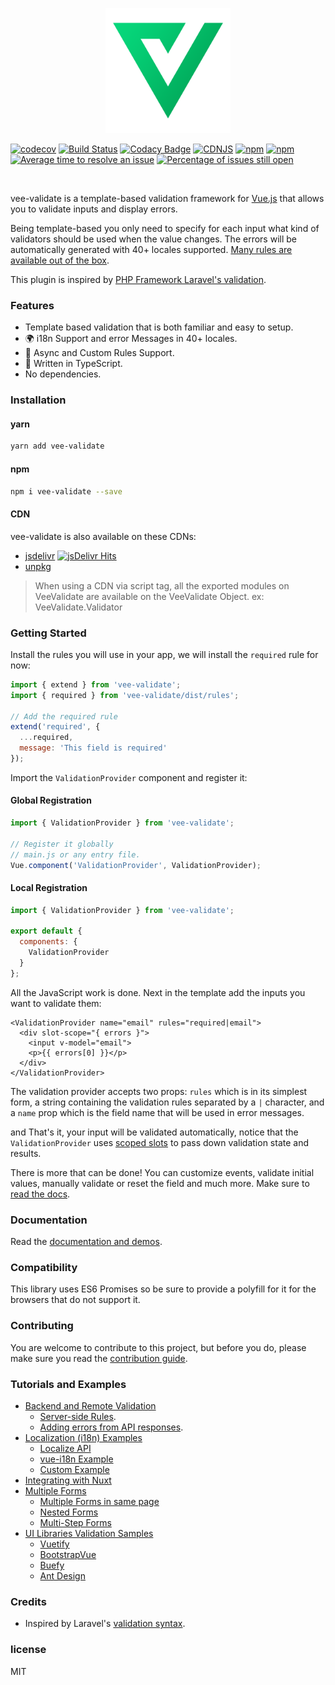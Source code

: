 <p align="center">
  <a href="https://baianat.github.io/vee-validate/" target="_blank">
    <img width="200" src="https://github.com/baianat/vee-validate/blob/master/logo.png">
  </a>
</p>

<p align="center">

[![codecov](https://codecov.io/gh/baianat/vee-validate/branch/master/graph/badge.svg)](https://codecov.io/gh/baianat/vee-validate)
[![Build Status](https://travis-ci.org/baianat/vee-validate.svg?branch=master)](https://travis-ci.org/baianat/vee-validate)
[![Codacy Badge](https://api.codacy.com/project/badge/Grade/087bd788687c4ccab6650756ce56fa05)](https://www.codacy.com/app/baianat/vee-validate?utm_source=github.com&utm_medium=referral&utm_content=baianat/vee-validate&utm_campaign=Badge_Grade)
[![CDNJS](https://img.shields.io/cdnjs/v/vee-validate.svg)](https://cdnjs.com/libraries/vee-validate/)
[![npm](https://img.shields.io/npm/dm/vee-validate.svg)](https://npm-stat.com/charts.html?package=vee-validate)
[![npm](https://img.shields.io/npm/v/vee-validate.svg)](https://www.npmjs.com/package/vee-validate)
[![Average time to resolve an issue](http://isitmaintained.com/badge/resolution/baianat/vee-validate.svg)](http://isitmaintained.com/project/baianat/vee-validate 'Average time to resolve an issue')
[![Percentage of issues still open](http://isitmaintained.com/badge/open/baianat/vee-validate.svg)](http://isitmaintained.com/project/baianat/vee-validate 'Percentage of issues still open')

</p>
<br>

vee-validate is a template-based validation framework for [Vue.js](https://vuejs.org/) that allows you to validate inputs and display errors.

Being template-based you only need to specify for each input what kind of validators should be used when the value changes. The errors will be automatically generated with 40+ locales supported. [Many rules are available out of the box](https://baianat.github.io/vee-validate/guide/rules.html).

This plugin is inspired by [PHP Framework Laravel's validation](https://laravel.com/).

### Features

- Template based validation that is both familiar and easy to setup.
- 🌍 i18n Support and error Messages in 40+ locales.
- 💫 Async and Custom Rules Support.
- 💪 Written in TypeScript.
- No dependencies.

### Installation

#### yarn

```bash
yarn add vee-validate
```

#### npm

```bash
npm i vee-validate --save
```

#### CDN

vee-validate is also available on these CDNs:

- [jsdelivr](https://cdn.jsdelivr.net/npm/vee-validate@latest/dist/vee-validate.js) [![jsDelivr Hits](https://data.jsdelivr.com/v1/package/npm/vee-validate/badge?style=rounded)](https://www.jsdelivr.com/package/npm/vee-validate)
- [unpkg](https://unpkg.com/vee-validate)

> When using a CDN via script tag, all the exported modules on VeeValidate are available on the VeeValidate Object. ex: VeeValidate.Validator

### Getting Started

Install the rules you will use in your app, we will install the `required` rule for now:

```js
import { extend } from 'vee-validate';
import { required } from 'vee-validate/dist/rules';

// Add the required rule
extend('required', {
  ...required,
  message: 'This field is required'
});
```

Import the `ValidationProvider` component and register it:

#### Global Registration

```js
import { ValidationProvider } from 'vee-validate';

// Register it globally
// main.js or any entry file.
Vue.component('ValidationProvider', ValidationProvider);
```

#### Local Registration

```js
import { ValidationProvider } from 'vee-validate';

export default {
  components: {
    ValidationProvider
  }
};
```

All the JavaScript work is done. Next in the template add the inputs you want to validate them:

```vue
<ValidationProvider name="email" rules="required|email">
  <div slot-scope="{ errors }">
    <input v-model="email">
    <p>{{ errors[0] }}</p>
  </div>
</ValidationProvider>
```

The validation provider accepts two props: `rules` which is in its simplest form, a string containing the validation rules separated by a `|` character, and a `name` prop which is the field name that will be used in error messages.

and That's it, your input will be validated automatically, notice that the `ValidationProvider` uses [scoped slots](https://vuejs.org/v2/guide/components-slots.html#Scoped-Slots) to pass down validation state and results.

There is more that can be done! You can customize events, validate initial values, manually validate or reset the field and much more. Make sure to [read the docs](https://baianat.github.io/vee-validate).

### Documentation

Read the [documentation and demos](https://baianat.github.io/vee-validate/).

### Compatibility

This library uses ES6 Promises so be sure to provide a polyfill for it for the browsers that do not support it.

### Contributing

You are welcome to contribute to this project, but before you do, please make sure you read the [contribution guide](CONTRIBUTING.md).

### Tutorials and Examples

- [Backend and Remote Validation](https://baianat.github.io/vee-validate/examples/backend.html)
  - [Server-side Rules](https://baianat.github.io/vee-validate/examples/backend.html#server-side-rules).
  - [Adding errors from API responses](https://baianat.github.io/vee-validate/examples/backend.html#server-side-rules).
- [Localization (i18n) Examples](https://baianat.github.io/vee-validate/examples/i18n.html)
  - [Localize API](https://baianat.github.io/vee-validate/examples/i18n.html#localize-api)
  - [vue-i18n Example](https://baianat.github.io/vee-validate/examples/i18n.html#vue-i18n)
  - [Custom Example](https://baianat.github.io/vee-validate/examples/i18n.html#custom-implementation)
- [Integrating with Nuxt](https://baianat.github.io/vee-validate/examples/nuxt.html)
- [Multiple Forms](https://baianat.github.io/vee-validate/examples/multiple-forms.html)
  - [Multiple Forms in same page](https://baianat.github.io/vee-validate/examples/multiple-forms.html#same-page-forms)
  - [Nested Forms](https://baianat.github.io/vee-validate/examples/multiple-forms.html#nested-forms)
  - [Multi-Step Forms](https://baianat.github.io/vee-validate/examples/multiple-forms.html#multi-step-forms)
- [UI Libraries Validation Samples](https://baianat.github.io/vee-validate/examples/ui-libraries.html)
  - [Vuetify](https://baianat.github.io/vee-validate/examples/ui-libraries.html#vuetify)
  - [BootstrapVue](https://baianat.github.io/vee-validate/examples/ui-libraries.html#bootstrapvue)
  - [Buefy](https://baianat.github.io/vee-validate/examples/ui-libraries.html#buefy)
  - [Ant Design](https://baianat.github.io/vee-validate/examples/ui-libraries.html#ant-design)

### Credits

- Inspired by Laravel's [validation syntax](https://laravel.com/docs/5.4/validation).

### license

MIT
